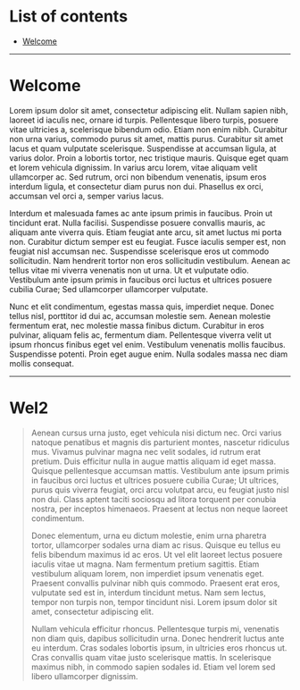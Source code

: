 <script src="https://ajax.googleapis.com/ajax/libs/jquery/3.3.1/jquery.min.js"></script>
<script>
 $(document).bind('scroll',function(e){
    $('h1').each(function(){
 console.log($(this).parent().children().attr('id'));
        if (
           $(this).offset().top < window.pageYOffset + 10
//begins before top
        && $(this).offset().top + $(this).height() > window.pageYOffset + 10
//but ends in visible area
//+ 10 allows you to change hash before it hits the top border
        ) {
            window.location.hash = $(this).attr('id');
        }
    });
});
</script>


# List of contents
- [Welcome](#welcome)

---

# Welcome

Lorem ipsum dolor sit amet, consectetur adipiscing elit. Nullam sapien nibh, laoreet id iaculis nec, ornare id turpis. Pellentesque libero turpis, posuere vitae ultricies a, scelerisque bibendum odio. Etiam non enim nibh. Curabitur non urna varius, commodo purus sit amet, mattis purus. Curabitur sit amet lacus et quam vulputate scelerisque. Suspendisse at accumsan ligula, at varius dolor. Proin a lobortis tortor, nec tristique mauris. Quisque eget quam et lorem vehicula dignissim. In varius arcu lorem, vitae aliquam velit ullamcorper ac. Sed rutrum, orci non bibendum venenatis, ipsum eros interdum ligula, et consectetur diam purus non dui. Phasellus ex orci, accumsan vel orci a, semper varius lacus.

Interdum et malesuada fames ac ante ipsum primis in faucibus. Proin ut tincidunt erat. Nulla facilisi. Suspendisse posuere convallis mauris, ac aliquam ante viverra quis. Etiam feugiat ante arcu, sit amet luctus mi porta non. Curabitur dictum semper est eu feugiat. Fusce iaculis semper est, non feugiat nisl accumsan nec. Suspendisse scelerisque eros ut commodo sollicitudin. Nam hendrerit tortor non eros sollicitudin vestibulum. Aenean ac tellus vitae mi viverra venenatis non ut urna. Ut et vulputate odio. Vestibulum ante ipsum primis in faucibus orci luctus et ultrices posuere cubilia Curae; Sed ullamcorper ullamcorper vulputate.

Nunc et elit condimentum, egestas massa quis, imperdiet neque. Donec tellus nisl, porttitor id dui ac, accumsan molestie sem. Aenean molestie fermentum erat, nec molestie massa finibus dictum. Curabitur in eros pulvinar, aliquam felis ac, fermentum diam. Pellentesque viverra velit ut ipsum rhoncus finibus eget vel enim. Vestibulum venenatis mollis faucibus. Suspendisse potenti. Proin eget augue enim. Nulla sodales massa nec diam mollis consequat.

---

# Wel2

> Aenean cursus urna justo, eget vehicula nisi dictum nec. Orci varius natoque penatibus et magnis dis parturient montes, nascetur ridiculus mus. Vivamus pulvinar magna nec velit sodales, id rutrum erat pretium. Duis efficitur nulla in augue mattis aliquam id eget massa. Quisque pellentesque accumsan mattis. Vestibulum ante ipsum primis in faucibus orci luctus et ultrices posuere cubilia Curae; Ut ultrices, purus quis viverra feugiat, orci arcu volutpat arcu, eu feugiat justo nisl non dui. Class aptent taciti sociosqu ad litora torquent per conubia nostra, per inceptos himenaeos. Praesent at lectus non neque laoreet condimentum.
> 
> Donec elementum, urna eu dictum molestie, enim urna pharetra tortor, ullamcorper sodales urna diam ac risus. Quisque eu tellus eu felis bibendum maximus id ac eros. Ut vel elit laoreet lectus posuere iaculis vitae ut magna. Nam fermentum pretium sagittis. Etiam vestibulum aliquam lorem, non imperdiet ipsum venenatis eget. Praesent convallis pulvinar nibh quis commodo. Praesent erat eros, vulputate sed est in, interdum tincidunt metus. Nam sem lectus, tempor non turpis non, tempor tincidunt nisi. Lorem ipsum dolor sit amet, consectetur adipiscing elit.
> 
> Nullam vehicula efficitur rhoncus. Pellentesque turpis mi, venenatis non diam quis, dapibus sollicitudin urna. Donec hendrerit luctus ante eu interdum. Cras sodales lobortis ipsum, in ultricies eros rhoncus ut. Cras convallis quam vitae justo scelerisque mattis. In scelerisque maximus nibh, in commodo sapien sodales id. Etiam vel lorem sed libero ullamcorper dignissim.
